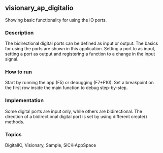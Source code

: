 ## visionary_ap_digitalio
Showing basic functionality for using the IO ports.
### Description
The bidirectional digital ports can be defined as input or output. The basics for using the ports are shown in this application. Setting a port to as input, setting a port as output and registering a function to a change in the input signal.
### How to run
Start by running the app (F5) or debugging (F7+F10). 
Set a breakpoint on the first row inside the main function to debug step-by-step.
### Implementation
Some digital ports are input only, while others are bidirectional. The direction of a bidirectional digital port is set by using different create() methods.

### Topics
DigitalIO, Visionary, Sample, SICK-AppSpace